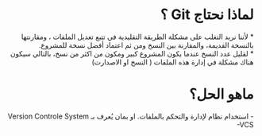 # <div dir=rtl> لماذا نحتاج Git ؟

<div dir=rtl>* لأننا نريد التغلب على مشكلة الطريقة التقليدية  في تتبع تعديل الملفات ، ومقارنتها بالنسخة القديمة، والمقارنة بين النسخ ومن ثم اعتماد أفضل نسخة للمشروع.


<div dir=rtl>* لقليل عدد النسخ عندما يكون المشروع كبير ومكون من اكثر من نسخ، بالتالي سيكون هناك مشكلة في إدارة هذه الملفات ( النسخ او الاصدارت)


# <div dir=rtl> ماهو الحل؟

<div dir=rtl> 
- استخدام نظام لإدارة والتحكم بالملفات. او بمان يُعرف بـ Version Controle System  -VCS